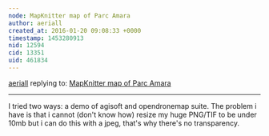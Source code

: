 ```yaml
---
node: MapKnitter map of Parc Amara
author: aeriall
created_at: 2016-01-20 09:08:33 +0000
timestamp: 1453280913
nid: 12594
cid: 13351
uid: 461834
---
```




[aeriall](../profile/aeriall) replying to: [MapKnitter map of Parc Amara](../notes/aeriall/01-19-2016/mapknitter-map-of-parc-amara)

----
I tried two ways: a demo of agisoft and opendronemap suite. The problem i have is that i cannot (don't know how) resize my huge PNG/TIF to be under 10mb but i can do this with a jpeg, that's why there's no transparency.